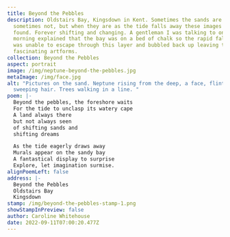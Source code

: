```yaml
---
title: Beyond the Pebbles
description: Oldstairs Bay, Kingsdown in Kent. Sometimes the sands are there and
  sometimes not, but when they are as the tide falls away these images can be
  found. Forever shifting and changing. A gentleman I was talking to one early
  morning explained that the bay was on a bed of chalk so the rapid falling tide
  was unable to escape through this layer and bubbled back up leaving these
  fascinating artforms.
collection: Beyond the Pebbles
aspect: portrait
image: /img/neptune-beyond-the-pebbles.jpg
metaImage: /img/face.jpg
alt: "Pictures on the sand. Neptune rising from the deep, a face, flint eyes,
  sweeping hair. Trees walking in a line. "
poem: |-
  Beyond the pebbles, the foreshore waits
  For the tide to unclasp its watery cape
  A land always there 
  but not always seen
  of shifting sands and 
  shifting dreams

  As the tide eagerly draws away
  Murals appear on the sandy bay
  A fantastical display to surprise
  Explore, let imagination surmise.
alignPoemLeft: false
address: |-
  Beyond the Pebbles
  Oldstairs Bay
  Kingsdown
stamp: /img/beyond-the-pebbles-stamp-1.png
showStampInPreview: false
author: Caroline Whitehouse
date: 2022-09-11T07:00:20.477Z
---
```

